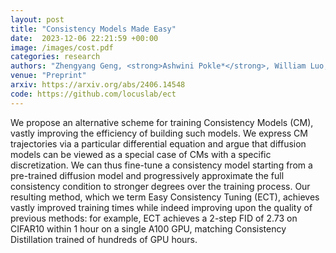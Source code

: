 ```yaml
---
layout: post
title: "Consistency Models Made Easy"
date:  2023-12-06 22:21:59 +00:00
image: /images/cost.pdf
categories: research
authors: "Zhengyang Geng, <strong>Ashwini Pokle*</strong>, William Luo, Justin Lin, and Zico Kolter"
venue: "Preprint"
arxiv: https://arxiv.org/abs/2406.14548
code: https://github.com/locuslab/ect
---
```

We propose an alternative scheme for training Consistency Models (CM), vastly improving the efficiency of building such models. We  express CM trajectories via a particular differential equation and argue that diffusion models can be viewed as a special case of CMs with a specific discretization. We can thus fine-tune a consistency model starting from a pre-trained diffusion model and progressively approximate the full consistency condition to stronger degrees over the training process. Our resulting method, which we term Easy Consistency Tuning (ECT), achieves vastly improved training times while indeed improving upon the quality of previous methods: for example, ECT achieves a 2-step FID of 2.73 on CIFAR10 within 1 hour on a single A100 GPU, matching Consistency Distillation trained of hundreds of GPU hours.
